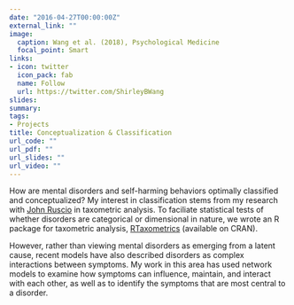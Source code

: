 ```yaml
---
date: "2016-04-27T00:00:00Z"
external_link: ""
image:
  caption: Wang et al. (2018), Psychological Medicine
  focal_point: Smart
links:
- icon: twitter
  icon_pack: fab
  name: Follow
  url: https://twitter.com/ShirleyBWang
slides: 
summary: 
tags:
- Projects
title: Conceptualization & Classification
url_code: ""
url_pdf: ""
url_slides: ""
url_video: ""
---
```


How are mental disorders and self-harming behaviors optimally classified and conceptualized? My interest in classification stems from my research with [John Ruscio](https://ruscio.pages.tcnj.edu/) in taxometric analysis. To faciliate statistical tests of whether disorders are categorical or dimensional in nature, we wrote an R package for taxometric analysis, [RTaxometrics](https://cran.r-project.org/web/packages/RTaxometrics/index.html) (available on CRAN).

However, rather than viewing mental disorders as emerging from a latent cause, recent models have also described disorders as complex interactions between symptoms. My work in this area has used network models to examine how symptoms can influence, maintain, and interact with each other, as well as to identify the symptoms that are most central to a disorder. 